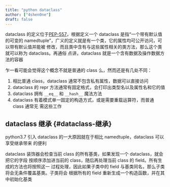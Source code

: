 ```yaml
---
title: "python dataclass"
author: ["4shen0ne"]
draft: false
---
```


dataclass 的定义位于[PEP-557](https://www.python.org/dev/peps/pep-0557/)，根据定义一个 dataclass 是指“一个带有默认值的可变的
namedtuple”，广义的定义就是有一个类，它的属性均可公开访问，可以带有默认值并能被
修改，而且类中含有与这些属性相关的类方法，那么这个类就可以称为 dataclass。再通俗
点讲，dataclass 就是一个含有数据及操作数据方法的容器

乍一看可能会觉得这个概念不就是普通的 class 么，然而还是有几处不同：

1.  相比普通 class，dataclass 通常不包含私有属性，数据可以直接访问
2.  dataclass 的 repr 方法通常有固定格式，会打印出类型名以及属性名和它的值
3.  dataclass 拥有 `__eq__` 和 `__hash__` 魔法方法
4.  dataclass 有着模式单一固定的构造方式，或是需要重载运算符，而普通 class 通常无
    需这些工作


## dataclass 继承 {#dataclass-继承}

python3.7 引入 dataclass 的一大原因就在于相比 namedtuple，dataclass 可以享受继承带来
的便利

dataclass 装饰器会检查当前 class 的所有基类，如果发现一个 dataclass，就会把它的字段
按顺序添加进当前的 class，随后再处理当前 class 的 field。所有生成的方法也将按照这一
过程处理，因此如果子类中的 field 与基类同名，那么子类将会无条件覆盖基类。子类将会
根据所有的 field 重新生成一个构造函数，并在其中初始化基类
